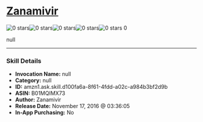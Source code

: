# [Zanamivir](http://alexa.amazon.com/#skills/amzn1.ask.skill.d100fa6a-8f61-4fdd-a02c-a984b3bf2d9b)
![0 stars](../../images/ic_star_border_black_18dp_1x.png)![0 stars](../../images/ic_star_border_black_18dp_1x.png)![0 stars](../../images/ic_star_border_black_18dp_1x.png)![0 stars](../../images/ic_star_border_black_18dp_1x.png)![0 stars](../../images/ic_star_border_black_18dp_1x.png) 0

null

***

### Skill Details

* **Invocation Name:** null
* **Category:** null
* **ID:** amzn1.ask.skill.d100fa6a-8f61-4fdd-a02c-a984b3bf2d9b
* **ASIN:** B01MQIMX73
* **Author:** Zanamivir
* **Release Date:** November 17, 2016 @ 03:36:05
* **In-App Purchasing:** No
